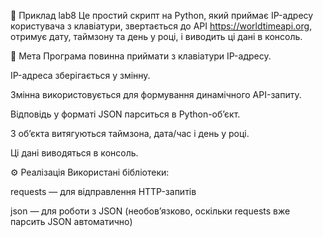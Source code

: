 🧪 Приклад lab8
Це простий скрипт на Python, який приймає IP-адресу користувача з клавіатури, звертається до API https://worldtimeapi.org, отримує дату, таймзону та день у році, і виводить ці дані в консоль.

📌 Мета
Програма повинна приймати з клавіатури IP-адресу.

IP-адреса зберігається у змінну.

Змінна використовується для формування динамічного API-запиту.

Відповідь у форматі JSON парситься в Python-об’єкт.

З об’єкта витягуються таймзона, дата/час і день у році.

Ці дані виводяться в консоль.

⚙️ Реалізація
Використані бібліотеки:

requests — для відправлення HTTP-запитів

json — для роботи з JSON (необов’язково, оскільки requests вже парсить JSON автоматично)
